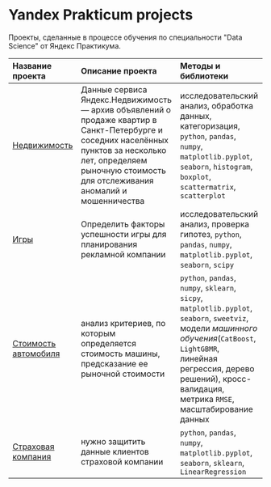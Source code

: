 # Yandex Prakticum projects

Проекты, сделанные в процессе обучения по специальности "Data Science" от Яндекс Практикума.
 
| Название проекта | Описание проекта | Методы и библиотеки
| :--------------- | :--------------- | :----------
|[Недвижимость](https://github.com/shift-13/yandex_prakticum_projects/tree/main/apartments_for_sale) | Данные сервиса Яндекс.Недвижимость — архив объявлений о продаже квартир в Санкт-Петербурге и соседних населённых пунктов за несколько лет, определяем рыночную стоимость для отслеживания аномалий и мошенничества |исследовательский анализ, обработка данных, категоризация, `python`, `pandas`, `numpy`, `matplotlib.pyplot`, `seaborn`, `histogram`, `boxplot`, `scattermatrix`, `scatterplot`
|[Игры](https://github.com/shift-13/yandex_prakticum_projects/tree/main/games) | Определить факторы успешности игры для планирования рекламной компании |исследовательский анализ, проверка гипотез, `python`, `pandas`, `numpy`, `matplotlib.pyplot`, `seaborn`, `scipy`
|[Стоимость автомобиля](https://github.com/shift-13/yandex_prakticum_projects/tree/main/autos) | анализ критериев, по которым определяется стоимость машины, предсказание ее рыночной стоимости  | `python`, `pandas`, `numpy`, `sklearn`, `sicpy`, `matplotlib.pyplot`, `seaborn`, `sweetviz`, модели *машинного обучения*(`CatBoost`, `LightGBMR`, линейная регрессия, дерево решений), кросс-валидация, метрика `RMSE`, масштабирование данных
|[Страховая компания](https://github.com/shift-13/yandex_prakticum_projects/tree/main/insurance_company)| нужно защитить данные клиентов страховой компании | `python`, `pandas`, `numpy`, `matplotlib.pyplot`, `seaborn`, `sklearn`, `LinearRegression`
